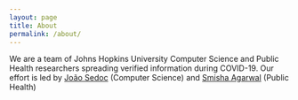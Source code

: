 ```yaml
---
layout: page
title: About
permalink: /about/
---
```

We are a team of Johns Hopkins University Computer Science and Public Health researchers spreading verified information during COVID-19.
Our effort is led by [João Sedoc](https://sites.google.com/site/jsedoc/) (Computer Science) and [Smisha Agarwal](https://www.jhsph.edu/faculty/directory/profile/2943/smisha-agarwal) (Public Health)

